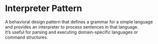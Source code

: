 # Interpreter Pattern

A behavioral design pattern that defines a grammar for a simple language and provides an interpreter to process sentences in that language.  
It’s useful for parsing and executing domain-specific languages or command structures.